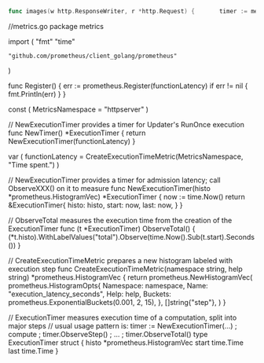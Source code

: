 ```go
func images(w http.ResponseWriter, r *http.Request) {		timer := metrics.NewTimer()		defer timer.ObserveTotal()		randInt := rand.Intn(2000)		time.Sleep(time.Millisecond * time.Duration(randInt))		w.Write([]byte(fmt.Sprintf("<h1>%d<h1>", randInt)))	}
```



//metrics.go
package metrics

import (
	"fmt"
	"time"

	"github.com/prometheus/client_golang/prometheus"
)

func Register() {
	err := prometheus.Register(functionLatency)
	if err != nil {
		fmt.Println(err)
	}
}

const (
	MetricsNamespace = "httpserver"
)

// NewExecutionTimer provides a timer for Updater's RunOnce execution
func NewTimer() *ExecutionTimer {
	return NewExecutionTimer(functionLatency)
}

var (
	functionLatency = CreateExecutionTimeMetric(MetricsNamespace,
		"Time spent.")
)

// NewExecutionTimer provides a timer for admission latency; call ObserveXXX() on it to measure
func NewExecutionTimer(histo *prometheus.HistogramVec) *ExecutionTimer {
	now := time.Now()
	return &ExecutionTimer{
		histo: histo,
		start: now,
		last:  now,
	}
}

// ObserveTotal measures the execution time from the creation of the ExecutionTimer
func (t *ExecutionTimer) ObserveTotal() {
	(*t.histo).WithLabelValues("total").Observe(time.Now().Sub(t.start).Seconds())
}

// CreateExecutionTimeMetric prepares a new histogram labeled with execution step
func CreateExecutionTimeMetric(namespace string, help string) *prometheus.HistogramVec {
	return prometheus.NewHistogramVec(
		prometheus.HistogramOpts{
			Namespace: namespace,
			Name:      "execution_latency_seconds",
			Help:      help,
			Buckets:   prometheus.ExponentialBuckets(0.001, 2, 15),
		}, []string{"step"},
	)
}

// ExecutionTimer measures execution time of a computation, split into major steps
// usual usage pattern is: timer := NewExecutionTimer(...) ; compute ; timer.ObserveStep() ; ... ; timer.ObserveTotal()
type ExecutionTimer struct {
	histo *prometheus.HistogramVec
	start time.Time
	last  time.Time
}
